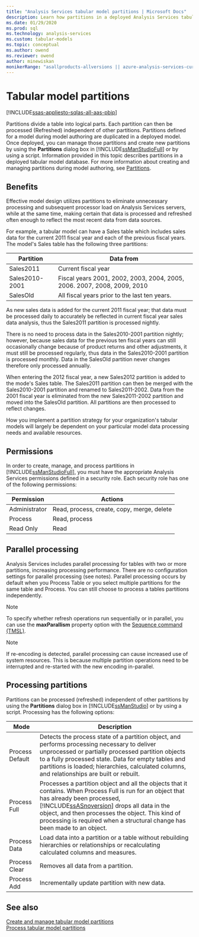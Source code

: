 ```yaml
---
title: "Analysis Services tabular model partitions | Microsoft Docs"
description: Learn how partitions in a deployed Analysis Services tabular model database.
ms.date: 01/29/2020
ms.prod: sql
ms.technology: analysis-services
ms.custom: tabular-models
ms.topic: conceptual
ms.author: owend
ms.reviewer: owend
author: minewiskan
monikerRange: "asallproducts-allversions || azure-analysis-services-current || power-bi-premium-current || >= sql-analysis-services-2016"
---
```

# Tabular model partitions

[!INCLUDE[ssas-appliesto-sqlas-all-aas-pbip](../includes/ssas-appliesto-sqlas-all-aas-pbip.md)]

  Partitions divide a table into logical parts. Each partition can then be processed (Refreshed) independent of other partitions. Partitions defined for a model during model authoring are duplicated in a deployed model. Once deployed, you can manage those partitions and create new partitions by using the **Partitions** dialog box in [!INCLUDE[ssManStudioFull](../includes/ssmanstudiofull-md.md)] or by using a script. Information provided in this topic describes partitions in a deployed tabular model database. For more information about creating and managing partitions during model authoring, see [Partitions](../../analysis-services/tabular-models/partitions-ssas-tabular.md).  
  
##  <a name="bkmk_benefits"></a> Benefits

 Effective model design utilizes partitions to eliminate unnecessary processing and subsequent processor load on Analysis Services servers, while at the same time, making certain that data is processed and refreshed often enough to reflect the most recent data from data sources.  
  
 For example, a tabular model can have a Sales table which includes sales data for the current 2011 fiscal year and each of the previous fiscal years. The model's Sales table has the following three partitions:  
  
|Partition|Data from|  
|---------------|---------------|  
|Sales2011|Current fiscal year|  
|Sales2010-2001|Fiscal years 2001, 2002, 2003, 2004, 2005, 2006. 2007, 2008, 2009, 2010|  
|SalesOld|All fiscal years prior to the last ten years.|  
  
 As new sales data is added for the current 2011 fiscal year; that data must be processed daily to accurately be reflected in current fiscal year sales data analysis, thus the Sales2011 partition is processed nightly.  
  
 There is no need to process data in the Sales2010-2001 partition nightly; however, because sales data for the previous ten fiscal years can still occasionally change because of product returns and other adjustments, it must still be processed regularly, thus data in the Sales2010-2001 partition is processed monthly. Data in the SalesOld partition never changes therefore only processed annually.  
  
 When entering the 2012 fiscal year, a new Sales2012 partition is added to the mode's Sales table. The Sales2011 partition can then be merged with the Sales2010-2001 partition and renamed to Sales2011-2002. Data from the 2001 fiscal year is eliminated from the new Sales2011-2002 partition and moved into the SalesOld partition. All partitions are then processed to reflect changes.  
  
 How you implement a partition strategy for your organization's tabular models will largely be dependent on your particular model data processing needs and available resources.  
  
##  <a name="bkmk_permissions"></a> Permissions

 In order to create, manage, and process partitions in [!INCLUDE[ssManStudioFull](../includes/ssmanstudiofull-md.md)], you must have the appropriate Analysis Services permissions defined in a security role. Each security role has one of the following permissions:  
  
|Permission|Actions|  
|----------------|-------------|  
|Administrator|Read, process, create, copy, merge, delete|  
|Process|Read, process|  
|Read Only|Read|  
  
##  <a name="bkmk_parallelProc"></a> Parallel processing

Analysis Services includes parallel processing for tables with two or more partitions, increasing processing performance. There are no configuration settings for parallel processing (see notes). Parallel processing occurs by default when you Process Table or you select multiple partitions for the same table and Process. You can still choose to process a tables partitions independently.  
  
> [!NOTE]  
>  To specify whether refresh operations run sequentially or in parallel, you can use the **maxParallism** property option with the [Sequence command (TMSL)](https://docs.microsoft.com/analysis-services/tmsl/sequence-command-tmsl).

> [!NOTE]  
>  If re-encoding is detected, parallel processing can cause increased use of system resources. This is because multiple partition operations need to be interrupted and re-started with the new encoding in-parallel.  
  
##  <a name="bkmk_process_partitions"></a> Processing partitions

 Partitions can be processed (refreshed) independent of other partitions by using the **Partitions** dialog box in [!INCLUDE[ssManStudio](../includes/ssmanstudio-md.md)] or by using a script. Processing has the following options:  
  
|Mode|Description|  
|----------|-----------------|  
|Process Default|Detects the process state of a partition object, and performs processing necessary to deliver unprocessed or partially processed partition objects to a fully processed state. Data for empty tables and partitions is loaded; hierarchies, calculated columns, and relationships are built or rebuilt.|  
|Process Full|Processes a partition object and all the objects that it contains. When Process Full is run for an object that has already been processed, [!INCLUDE[ssASnoversion](../includes/ssasnoversion-md.md)] drops all data in the object, and then processes the object. This kind of processing is required when a structural change has been made to an object.|  
|Process Data|Load data into a partition or a table without rebuilding hierarchies or relationships or recalculating calculated columns and measures.|  
|Process Clear|Removes all data from a partition.|  
|Process Add|Incrementally update partition with new data.|  
  
##  <a name="bkmk_related_tasks"></a> See also  
  
[Create and manage tabular model partitions](../../analysis-services/tabular-models/create-and-manage-tabular-model-partitions-ssas-tabular.md)   
[Process tabular model partitions](../../analysis-services/tabular-models/process-tabular-model-partitions-ssas-tabular.md)   
  
  
